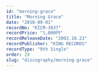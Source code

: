 ```yaml
---
id: "morning-grace"
title: "Morning Grace"
date: "2010-09-01"
recordNo: "KICM-3037"
recordPrice: "1,000円"
recordReleaseDate: "2002.10.23"
recordPublisher: "KING RECORDS"
recordType: "9th Single"
order: 29
slug: "discography/morning-grace"
---
```




